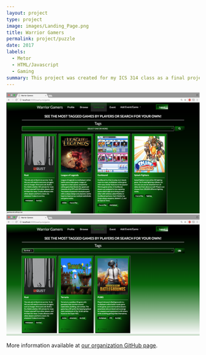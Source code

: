 ```yaml
---
layout: project
type: project
image: images/Landing_Page.png
title: Warrior Gamers
permalink: project/puzzle
date: 2017
labels:
  - Metor	
  - HTML/Javascript
  - Gaming
summary: This project was created for my ICS 314 class as a final project. It is a site for UH student gamers to play together.
---
```


<img class="8p" src="/images/Game_List_Page.png" width="900">

<img class="8p" src="/images/Game_List_Selected_Page.png" width="800">


More information available at [our organization GitHub page](https://github.com/314gb).

